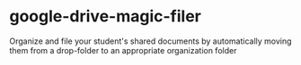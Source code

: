 # google-drive-magic-filer
Organize and file your student's shared documents by automatically moving them from a drop-folder to an appropriate organization folder
